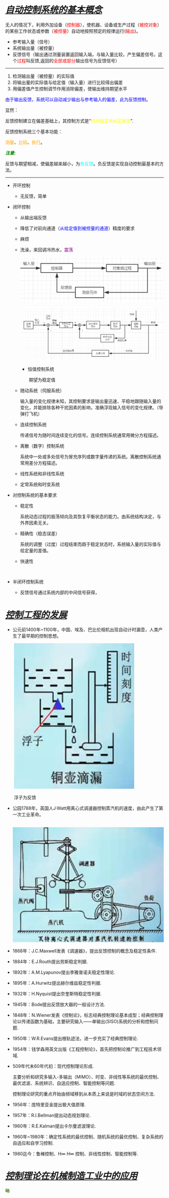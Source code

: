 # ***<u>自动控制系统的基本概念</u>***

无人的情况下，利用外加设备（<font color="red">控制器</font>），使机器、设备或生产过程（<font color="red">被控对象</font>）的某些工作状态或参数（<font color="red">被控量</font>）自动地按照预定的规律运行(<font color="red">输出</font>)。

* 参考输入量（信号）
* 系统输出量（被控量）
* 反馈信号（输出通过测量装置返回输入端，与输入量比较，产生偏差信号。这个<font color="red">过程</font>叫反馈,返回的<font color="red">全部或部分</font>输出信号为反馈信号）

***

1. 检测输出量（被控量）的实际值
2. 将输出量的实际值与给定值（输入量）进行比较得出偏差
3. 用偏差值产生控制调节作用消除偏差，使输出维持期望水平

<font color="blue"> 由于输出反馈，系统可以自动减少输出与参考输入的偏差，此为反馈控制。</font>

显然：

​			反馈控制建立在偏差基础上，其控制方式是“<font color="yellow">检测偏差再纠正偏差</font>”.

反馈控制系统三个基本功能：

​			<font color="orange">测量</font>、<font color="orange">比较</font>、<font color="orange">执行</font>。

***<font color='green'>注意:</font>***

​			反馈与期望相减，使偏差越来越小，为<font color="cyan">负反馈</font>。负反馈是实现自动控制最基本的方法。

***

* 开环控制

	* 无反馈，简单

* 闭环控制 

  * 从输出端反馈
  
  * 降低了对前向通道（<font color="blue">从给定值到被控量的通道</font>）精度的要求
  
  * 麻烦
  
  * 洗澡，来回调冷热水，<font color="purple">震荡</font>
  
    ![闭环控制系统框图](./img/xitongkuangtu.png)
  
	
	  ![较完整框图](./img/wanzhengkuangtu.png)
  
    * 恒值控制系统
  
      ​            期望为稳定值
  
  * 随动系统（伺服系统）
  
    ​		输入量的变化规律未知，其控制要求是输出量迅速、平稳地跟随输入量的变化，并能排除各种干扰因素的影响，准确浮现输入信号的变化规律。（导弹打飞机）
  
  * 连续控制系统
  
    ​		传递信号为随时间连续变化的信号。连续控制系统通常用微分方程描述。
  
  * 离散（数字）控制系统
  
    ​		系统中一处或多处信号为冒充序列或数字量传递的系统。离散控制系统通常用差分方程描述。
  
  * 线性系统和非线性系统
  
  * 定常系统和时变系统
  
* 对控制系统的基本要求

   * 稳定性

     ​		系统动态过程的振荡倾向及其恢复平衡状态的能力。由系统结构决定，与外界因素无关。

  * 精确性（稳态误差）

    ​		系统的调整（过度）过程结束而趋于稳定状态时，系统输入量的实际值与给定量的差值。

  * 快速性

    ​		

* 半闭环控制系统

  * 反馈信号通过系统内部的中间信号获得，

# ***<u>控制工程的发展</u>***

* 公元前1400年~1100年，中国、埃及、巴比伦相机出现自动计时漏壶，人类产生了最早期的控制思想。

  ​		![铜壶滴漏](./img/tonghudilou.png)

  ​		浮子为反馈

* 公园1788年，英国人J·Watt用离心式调速器控制蒸汽机的速度，由此产生了第一次工业革命。

  ​		![瓦特离心式蒸汽机](./img/watelixin.png)

* 1868年：J.C.Maxwell发表《调速器》，提出反馈控制的概念及稳定性条件.

* 1884年：E.J.Routh提出劳斯稳定判据.

* 1892年：A.M.Lyapunov提出李雅普诺夫稳定性理论.

* 1895年：A.Hurwitz提出赫尔维兹稳定性判据.

* 1932年：H.Nyquist提出奈奎斯特稳定性判据.

* 1945年：Bode提出反馈放大器的一般设计方法.

* 1848年：N.Wiener发表《控制论》，标志经典控制理论基本成型；经典控制理论以传递函数为基础，主要研究输入——单输出(SISO)系统的分析和控制问题.

* 1950年：W.R.Evans提出根轨迹法，进一步充实了经典控制理论.

* 1954年：钱学森用英文出版《工程控制论》，首先把控制论推广到工程技术领域.

* 509年代末60年代初：现代控制理论形成.

  ​		主要分析和研究多输入-多输出（MIMO）、时变、非线性等系统的最优控制、最优滤波、系统辨识、自适应控制、智能控制等问题.

  ​		控制理论研究的重点开始由频域移到从本质上来说是时域的状态空间方法.

* 1956年：庞特里亚金提出极大值原理.

* 1957年：R.I.Bellman提出动态规划理论.

* 1960年：R.E.Kalman提出卡尔曼滤波理论.

* 1960年~1980年：确定性系统的最优控制、随机系统的最优控制、复杂系统的自适应和自学习控制.

* 1980迄今：鲁棒控制、H∞ $H\infty$ 控制、非线性控制、智能控制等.

# ***<u>控制理论在机械制造工业中的应用</u>***

<p  style="text-decoration:line-through;color:red"><span style="color:green">略</span></p>

